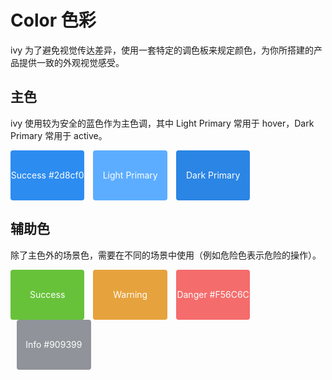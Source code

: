 # Color 色彩

ivy 为了避免视觉传达差异，使用一套特定的调色板来规定颜色，为你所搭建的产品提供一致的外观视觉感受。

## 主色

ivy 使用较为安全的蓝色作为主色调，其中 Light Primary 常用于 hover，Dark Primary 常用于 active。

<div class="color-item" style="background: #2d8cf0;">Success #2d8cf0</div>
<div class="color-item" style="background: #5cadff;">Light Primary #5cadff</div>
<div class="color-item" style="background: #2b85e4;">Dark Primary #2b85e4</div>


## 辅助色

除了主色外的场景色，需要在不同的场景中使用（例如危险色表示危险的操作）。

<div class="color-item" style="background: #67C23A;">Success #67C23A</div>
<div class="color-item" style="background: #E6A23C;">Warning #E6A23C</div>
<div class="color-item" style="background: #F56C6C;">Danger #F56C6C</div>
<div class="color-item" style="background: #909399;">Info #909399</div>

<style lang="scss">
.color-item{
    display: inline-flex;
    width: 23.5%;
    height: 80px;
    line-height: 80px;
    flex-direction: column;
    color: white;
    text-align: center;
    border-radius: 4px;
    overflow: hidden;
    &+&{
        margin-left: 2%;
    }
}
</style>

